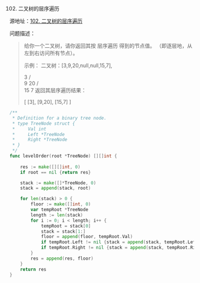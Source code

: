 102. 二叉树的层序遍历

源地址：[102. 二叉树的层序遍历](https://leetcode-cn.com/problems/binary-tree-level-order-traversal/)

问题描述：

>给你一个二叉树，请你返回其按 层序遍历 得到的节点值。 （即逐层地，从左到右访问所有节点）。
>
> 
>
>示例：
>二叉树：[3,9,20,null,null,15,7],
>
>    3
>   / \
>  9  20
>    /  \
>   15   7
>返回其层序遍历结果：
>
>[
>  [3],
>  [9,20],
>  [15,7]
>]

``` go
/**
 * Definition for a binary tree node.
 * type TreeNode struct {
 *     Val int
 *     Left *TreeNode
 *     Right *TreeNode
 * }
 */
func levelOrder(root *TreeNode) [][]int {
    
    res := make([][]int, 0)
    if root == nil {return res}

    stack := make([]*TreeNode, 0)
    stack = append(stack, root)

    for len(stack) > 0 {
        floor := make([]int, 0)
        var tempRoot *TreeNode
        length := len(stack)
        for i := 0; i < length; i++ {
            tempRoot = stack[0]
            stack = stack[1:]
            floor = append(floor, tempRoot.Val)
            if tempRoot.Left != nil {stack = append(stack, tempRoot.Left)}
            if tempRoot.Right != nil {stack = append(stack, tempRoot.Right)}
        }
        res = append(res, floor)
    }
    return res
}
```



